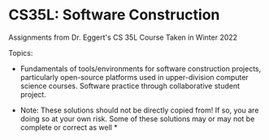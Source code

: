 # CS35L: Software Construction 
Assignments from Dr. Eggert's CS 35L Course Taken in Winter 2022

Topics: <br />
- Fundamentals of tools/environments for software construction projects, particularly open-source platforms 
used in upper-division computer science courses. Software practice through collaborative student project.

* Note: These solutions should not be directly copied from! If so, you are doing so at your own risk. Some of these solutions may or may not be complete or correct as well *
